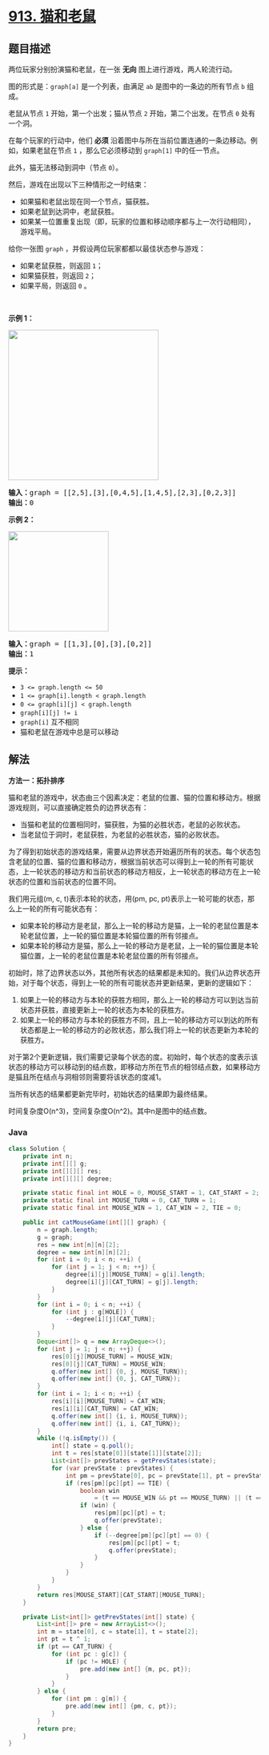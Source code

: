# [913. 猫和老鼠](https://leetcode.cn/problems/cat-and-mouse)

## 题目描述

<p>两位玩家分别扮演猫和老鼠，在一张 <strong>无向</strong> 图上进行游戏，两人轮流行动。</p>

<p>图的形式是：<code>graph[a]</code> 是一个列表，由满足&nbsp;<code>ab</code> 是图中的一条边的所有节点 <code>b</code> 组成。</p>

<p>老鼠从节点 <code>1</code> 开始，第一个出发；猫从节点 <code>2</code> 开始，第二个出发。在节点 <code>0</code> 处有一个洞。</p>

<p>在每个玩家的行动中，他们 <strong>必须</strong> 沿着图中与所在当前位置连通的一条边移动。例如，如果老鼠在节点 <code>1</code> ，那么它必须移动到 <code>graph[1]</code> 中的任一节点。</p>

<p>此外，猫无法移动到洞中（节点 <code>0</code>）。</p>

<p>然后，游戏在出现以下三种情形之一时结束：</p>

<ul>
	<li>如果猫和老鼠出现在同一个节点，猫获胜。</li>
	<li>如果老鼠到达洞中，老鼠获胜。</li>
	<li>如果某一位置重复出现（即，玩家的位置和移动顺序都与上一次行动相同），游戏平局。</li>
</ul>

<p>给你一张图 <code>graph</code> ，并假设两位玩家都都以最佳状态参与游戏：</p>

<ul>
	<li>如果老鼠获胜，则返回&nbsp;<code>1</code>；</li>
	<li>如果猫获胜，则返回 <code>2</code>；</li>
	<li>如果平局，则返回 <code>0</code> 。</li>
</ul>
&nbsp;

<p><strong>示例 1：</strong></p>
<img alt="" src="https://gcore.jsdelivr.net/gh/doocs/leetcode@main/solution/0900-0999/0913.Cat%20and%20Mouse/images/cat1.jpg" style="width: 300px; height: 300px;" />
<pre>
<strong>输入：</strong>graph = [[2,5],[3],[0,4,5],[1,4,5],[2,3],[0,2,3]]
<strong>输出：</strong>0
</pre>

<p><strong>示例 2：</strong></p>
<img alt="" src="https://gcore.jsdelivr.net/gh/doocs/leetcode@main/solution/0900-0999/0913.Cat%20and%20Mouse/images/cat2.jpg" style="width: 200px; height: 200px;" />
<pre>
<strong>输入：</strong>graph = [[1,3],[0],[3],[0,2]]
<strong>输出：</strong>1
</pre>

<p><strong>提示：</strong></p>

<ul>
	<li><code>3 &lt;= graph.length &lt;= 50</code></li>
	<li><code>1&nbsp;&lt;= graph[i].length &lt; graph.length</code></li>
	<li><code>0 &lt;= graph[i][j] &lt; graph.length</code></li>
	<li><code>graph[i][j] != i</code></li>
	<li><code>graph[i]</code> 互不相同</li>
	<li>猫和老鼠在游戏中总是可以移动</li>
</ul>

## 解法

**方法一：拓扑排序**

猫和老鼠的游戏中，状态由三个因素决定：老鼠的位置、猫的位置和移动方。根据游戏规则，可以直接确定胜负的边界状态有：

-   当猫和老鼠的位置相同时，猫获胜，为猫的必胜状态，老鼠的必败状态。
-   当老鼠位于洞时，老鼠获胜，为老鼠的必胜状态，猫的必败状态。

为了得到初始状态的游戏结果，需要从边界状态开始遍历所有的状态。每个状态包含老鼠的位置、猫的位置和移动方，根据当前状态可以得到上一轮的所有可能状态，上一轮状态的移动方和当前状态的移动方相反，上一轮状态的移动方在上一轮状态的位置和当前状态的位置不同。

我们用元组(m, c, t)表示本轮的状态，用(pm, pc, pt)表示上一轮可能的状态，那么上一轮的所有可能状态有：

-   如果本轮的移动方是老鼠，那么上一轮的移动方是猫，上一轮的老鼠位置是本轮老鼠位置，上一轮的猫位置是本轮猫位置的所有邻接点。
-   如果本轮的移动方是猫，那么上一轮的移动方是老鼠，上一轮的猫位置是本轮猫位置，上一轮的老鼠位置是本轮老鼠位置的所有邻接点。

初始时，除了边界状态以外，其他所有状态的结果都是未知的。我们从边界状态开始，对于每个状态，得到上一轮的所有可能状态并更新结果，更新的逻辑如下：

1. 如果上一轮的移动方与本轮的获胜方相同，那么上一轮的移动方可以到达当前状态并获胜，直接更新上一轮的状态为本轮的获胜方。
1. 如果上一轮的移动方与本轮的获胜方不同，且上一轮的移动方可以到达的所有状态都是上一轮的移动方的必败状态，那么我们将上一轮的状态更新为本轮的获胜方。

对于第2个更新逻辑，我们需要记录每个状态的度。初始时，每个状态的度表示该状态的移动方可以移动到的结点数，即移动方所在节点的相邻结点数，如果移动方是猫且所在结点与洞相邻则需要将该状态的度减1。

当所有状态的结果都更新完毕时，初始状态的结果即为最终结果。

时间复杂度O(n^3)，空间复杂度O(n^2)。其中n是图中的结点数。

### **Java**

```java
class Solution {
    private int n;
    private int[][] g;
    private int[][][] res;
    private int[][][] degree;

    private static final int HOLE = 0, MOUSE_START = 1, CAT_START = 2;
    private static final int MOUSE_TURN = 0, CAT_TURN = 1;
    private static final int MOUSE_WIN = 1, CAT_WIN = 2, TIE = 0;

    public int catMouseGame(int[][] graph) {
        n = graph.length;
        g = graph;
        res = new int[n][n][2];
        degree = new int[n][n][2];
        for (int i = 0; i < n; ++i) {
            for (int j = 1; j < n; ++j) {
                degree[i][j][MOUSE_TURN] = g[i].length;
                degree[i][j][CAT_TURN] = g[j].length;
            }
        }
        for (int i = 0; i < n; ++i) {
            for (int j : g[HOLE]) {
                --degree[i][j][CAT_TURN];
            }
        }
        Deque<int[]> q = new ArrayDeque<>();
        for (int j = 1; j < n; ++j) {
            res[0][j][MOUSE_TURN] = MOUSE_WIN;
            res[0][j][CAT_TURN] = MOUSE_WIN;
            q.offer(new int[] {0, j, MOUSE_TURN});
            q.offer(new int[] {0, j, CAT_TURN});
        }
        for (int i = 1; i < n; ++i) {
            res[i][i][MOUSE_TURN] = CAT_WIN;
            res[i][i][CAT_TURN] = CAT_WIN;
            q.offer(new int[] {i, i, MOUSE_TURN});
            q.offer(new int[] {i, i, CAT_TURN});
        }
        while (!q.isEmpty()) {
            int[] state = q.poll();
            int t = res[state[0]][state[1]][state[2]];
            List<int[]> prevStates = getPrevStates(state);
            for (var prevState : prevStates) {
                int pm = prevState[0], pc = prevState[1], pt = prevState[2];
                if (res[pm][pc][pt] == TIE) {
                    boolean win
                        = (t == MOUSE_WIN && pt == MOUSE_TURN) || (t == CAT_WIN && pt == CAT_TURN);
                    if (win) {
                        res[pm][pc][pt] = t;
                        q.offer(prevState);
                    } else {
                        if (--degree[pm][pc][pt] == 0) {
                            res[pm][pc][pt] = t;
                            q.offer(prevState);
                        }
                    }
                }
            }
        }
        return res[MOUSE_START][CAT_START][MOUSE_TURN];
    }

    private List<int[]> getPrevStates(int[] state) {
        List<int[]> pre = new ArrayList<>();
        int m = state[0], c = state[1], t = state[2];
        int pt = t ^ 1;
        if (pt == CAT_TURN) {
            for (int pc : g[c]) {
                if (pc != HOLE) {
                    pre.add(new int[] {m, pc, pt});
                }
            }
        } else {
            for (int pm : g[m]) {
                pre.add(new int[] {pm, c, pt});
            }
        }
        return pre;
    }
}
```
